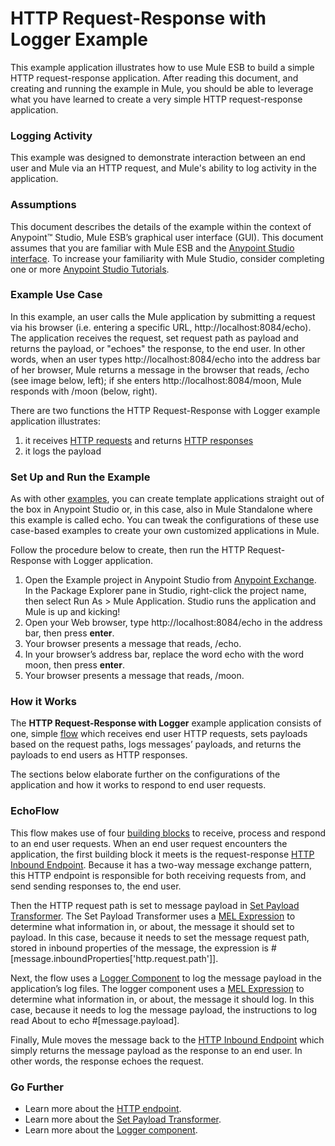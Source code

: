 # HTTP Request-Response with Logger Example

This example application illustrates how to use Mule ESB to build a simple HTTP request-response application. After reading this document, and creating and running the example in Mule, you should be able to leverage what you have learned to create a very simple HTTP request-response application.

### Logging Activity

This example was designed to demonstrate interaction between an end user and Mule via an HTTP request, and Mule's ability to log activity in the application.

### Assumptions

This document describes the details of the example within the context of Anypoint™ Studio, Mule ESB’s graphical user interface (GUI). This document assumes that you are familiar with Mule ESB and the [Anypoint Studio interface](http://www.mulesoft.org/documentation/display/current/Anypoint+Studio+Essentials). To increase your familiarity with Mule Studio, consider completing one or more [Anypoint Studio Tutorials](http://www.mulesoft.org/documentation/display/current/Basic+Studio+Tutorial).

### Example Use Case

In this example, an user calls the Mule application by submitting a request via his browser (i.e. entering a specific URL, http://localhost:8084/echo). The application receives the request, set request path as payload and returns the payload, or "echoes" the response, to the end user. In other words, when an user types http://localhost:8084/echo into the address bar of her browser, Mule returns a message in the browser that reads, /echo (see image below, left); if she enters http://localhost:8084/moon, Mule responds with /moon (below, right).  

There are two functions the HTTP Request-Response with Logger example application illustrates:

1. it receives [HTTP requests](http://en.wikipedia.org/wiki/Hypertext_Transfer_Protocol#Request_message) and returns [HTTP responses](http://en.wikipedia.org/wiki/Hypertext_Transfer_Protocol#Response_message)
2. it logs the payload

### Set Up and Run the Example

As with other [examples](https://www.mulesoft.com/exchange#!/?types=example), you can create template applications straight out of the box in Anypoint Studio or, in this case, also in Mule Standalone where this example is called echo. You can tweak the configurations of these use case-based examples to create your own customized applications in Mule.

Follow the procedure below to create, then run the HTTP Request-Response with Logger application.

1. Open the Example project in Anypoint Studio from [Anypoint Exchange](http://www.mulesoft.org/documentation/display/current/The+Library). In the Package Explorer pane in Studio, right-click the project name, then select Run As > Mule Application. Studio runs the application and Mule is up and kicking!
1. Open your Web browser, type http://localhost:8084/echo in the address bar, then press **enter**.
1. Your browser presents a message that reads, /echo.
1. In your browser’s address bar, replace the word echo with the word moon, then press **enter**.
1. Your browser presents a message that reads, /moon.

### How it Works

The **HTTP Request-Response with Logger** example application consists of one, simple [flow](http://www.mulesoft.org/documentation/display/current/Mule+Application+Architecture) which receives end user HTTP requests, sets payloads based on the request paths, logs messages’ payloads, and returns the payloads to end users as HTTP responses.

The sections below elaborate further on the configurations of the application and how it works to respond to end user requests.

### EchoFlow

This flow makes use of four [building blocks](http://www.mulesoft.org/documentation/display/current/Elements+in+a+Mule+Flow) to receive, process and respond to an end user requests. When an end user request encounters the application, the first building block it meets is the request-response [HTTP Inbound Endpoint](http://www.mulesoft.org/documentation/display/current/HTTP+Connector). Because it has a two-way message exchange pattern, this HTTP endpoint is responsible for both receiving requests from, and send sending responses to, the end user.

Then the HTTP request path is set to message payload in [Set Payload Transformer](http://www.mulesoft.org/documentation/display/current/Set+Payload+Transformer+Reference). The Set Payload Transformer uses a [MEL Expression](http://www.mulesoft.org/documentation/display/current/Mule+Expression+Language+MEL) to determine what information in, or about, the message it should set to payload. In this case, because it needs to set the message request path, stored in inbound properties of the message, the expression is #[message.inboundProperties['http.request.path']].

Next, the flow uses a [Logger Component](http://www.mulesoft.org/documentation/display/current/Logger+Component+Reference) to log the message payload in the application’s log files. The logger component uses a [MEL Expression](http://www.mulesoft.org/documentation/display/current/Mule+Expression+Language+MEL) to determine what information in, or about, the message it should log. In this case, because it needs to log the message payload, the instructions to log read About to echo #[message.payload]. 

Finally, Mule moves the message back to the [HTTP Inbound Endpoint](http://www.mulesoft.org/documentation/display/current/HTTP+Connector) which simply returns the message payload as the response to an end user. In other words, the response echoes the request.

### Go Further

- Learn more about the [HTTP endpoint](http://www.mulesoft.org/documentation/display/current/HTTP+Connector).
- Learn more about the [Set Payload Transformer](http://www.mulesoft.org/documentation/display/current/Set+Payload+Transformer+Reference).
- Learn more about the [Logger component](http://www.mulesoft.org/documentation/display/current/Logger+Component+Reference).